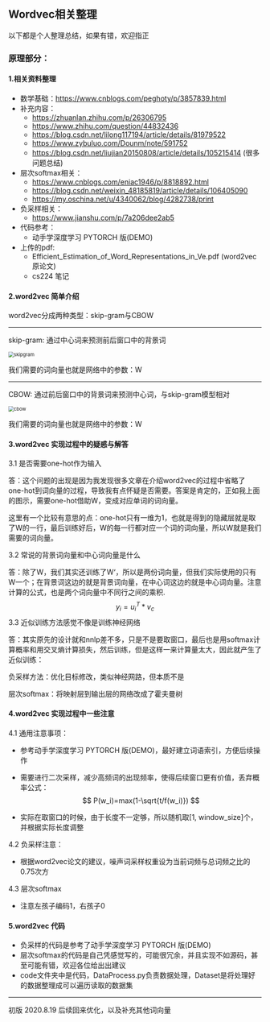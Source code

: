 ## Wordvec相关整理

以下都是个人整理总结，如果有错，欢迎指正

### 原理部分：

#### 1.相关资料整理

* 数学基础：https://www.cnblogs.com/peghoty/p/3857839.html
* 补充内容：
  * https://zhuanlan.zhihu.com/p/26306795
  * https://www.zhihu.com/question/44832436
  * https://blog.csdn.net/lilong117194/article/details/81979522
  * https://www.zybuluo.com/Dounm/note/591752
  * https://blog.csdn.net/liujian20150808/article/details/105215414 (很多问题总结)
* 层次softmax相关：
  * https://www.cnblogs.com/eniac1946/p/8818892.html
  * https://blog.csdn.net/weixin_48185819/article/details/106405090
  * https://my.oschina.net/u/4340062/blog/4282738/print
* 负采样相关：
  * https://www.jianshu.com/p/7a206dee2ab5
* 代码参考：
  * 动⼿学深度学习 PYTORCH 版(DEMO)
* 上传的pdf:
  * Efficient_Estimation_of_Word_Representations_in_Ve.pdf (word2vec原论文)
  * cs224 笔记



#### 2.word2vec 简单介绍

word2vec分成两种类型：skip-gram与CBOW

----------------------------------------------

skip-gram: 通过中心词来预测前后窗口中的背景词

<img src="C:\Users\Liu\pytorch\NLP\word2vec\images\skipgram.jpg" alt="skipgram" style="zoom: 67%;" />

我们需要的词向量也就是网络中的参数：W

------------------------------------------

CBOW: 通过前后窗口中的背景词来预测中心词，与skip-gram模型相对

<img src="C:\Users\Liu\pytorch\NLP\word2vec\images\cbow.jpg" alt="cbow" style="zoom: 67%;" />

我们需要的词向量也就是网络中的参数：W



#### 3.word2vec 实现过程中的疑惑与解答

3.1 是否需要one-hot作为输入

答：这个问题的出现是因为我发现很多文章在介绍word2vec的过程中省略了 one-hot到词向量的过程，导致我有点怀疑是否需要。答案是肯定的，正如我上面的图示，需要one-hot借助W，变成对应单词的词向量。

​       这里有一个比较有意思的点：one-hot只有一维为1，也就是得到的隐藏层就是取了W的一行，最后训练好后，W的每一行都对应一个词的词向量，所以W就是我们需要的词向量。

3.2 常说的背景词向量和中心词向量是什么

答：除了W，我们其实还训练了W‘，所以是两份词向量，但我们实际使用的只有W一个；在背景词这边的就是背景词向量，在中心词这边的就是中心词向量。注意计算的公式，也是两个词向量中不同行之间的乘积.
$$
y_i=u_i^{T}* v_c
$$
3.3 近似训练方法感觉不像是训练神经网络

答：其实原先的设计就和nnlp差不多，只是不是要取窗口，最后也是用softmax计算概率和用交叉熵计算损失，然后训练，但是这样一来计算量太大，因此就产生了近似训练：

负采样方法：优化目标修改，类似神经网路，但本质不是

层次softmax：将映射层到输出层的网络改成了霍夫曼树



#### 4.word2vec 实现过程中一些注意

4.1 通用注意事项：

* 参考动⼿学深度学习 PYTORCH 版(DEMO)，最好建立词语索引，方便后续操作

* 需要进行二次采样，减少高频词的出现频率，使得后续窗口更有价值，丢弃概率公式：
  $$
  P(w_i)=max(1-\sqrt{t/f(w_i)})
  $$

* 实际在取窗口的时候，由于长度不一定够，所以随机取[1, window_size]个，并根据实际长度调整

4.2 负采样注意：

* 根据word2vec论⽂的建议，噪声词采样权重设为当前词频与总词频之⽐的0.75次⽅

4.3 层次softmax

* 注意左孩子编码1，右孩子0



#### 5.word2vec 代码

* 负采样的代码是参考了动⼿学深度学习 PYTORCH 版(DEMO)
* 层次softmax的代码是自己凭感觉写的，可能很冗余，并且实现不如源码，甚至可能有错，欢迎各位给出出建议
* code文件夹中是代码，DataProcess.py负责数据处理，Dataset是将处理好的数据整理成可以遍历读取的数据集

-------------------

初版 2020.8.19 后续回来优化，以及补充其他词向量







